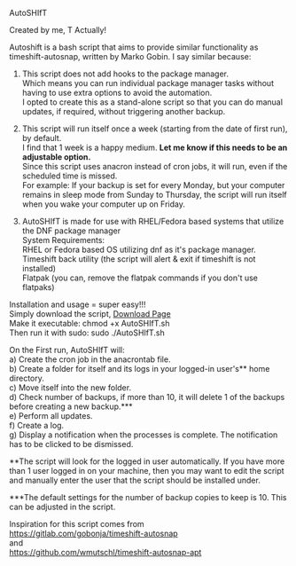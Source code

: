 AutoSHIfT                                                 
                                                 
Created by me, T Actually!


Autoshift is a bash script that aims to provide similar functionality as timeshift-autosnap, written by Marko Gobin. 
I say similar because:
1) This script does not add hooks to the package manager.<BR>
  Which means you can run individual package manager tasks without having to use extra options to avoid the automation.<BR>
  I opted to create this as a stand-alone script so that you can do manual updates, if required, without triggering another backup.
  
2) This script will run itself once a week (starting from the date of first run), by default.<BR>
  I find that 1 week is a happy medium. **Let me know if this needs to be an adjustable option.**<BR>
  Since this script uses anacron instead of cron jobs, it will run, even if the scheduled time is missed.<BR>
    For example: If your backup is set for every Monday, but your computer remains in sleep mode from Sunday to Thursday, the script will run itself when you wake your computer up on Friday.
    
3) AutoSHIfT is made for use with RHEL/Fedora based systems that utilize the DNF package manager<BR>
  System Requirements:<BR>
    RHEL or Fedora based OS utilizing dnf as it's package manager.<BR>
    Timeshift back utility (the script will alert & exit if timeshift is not installed)<BR>
    Flatpak (you can, remove the flatpak commands if you don't use flatpaks)<BR>
    
Installation and usage = super easy!!!<BR>
	Simply download the script, <A HREF="https://github.com/TActually/AutoSHIfT/releases">Download Page</A><BR>
	Make it executable: chmod +x AutoSHIfT.sh<BR>
	Then run it with sudo: sudo ./AutoSHIfT.sh

On the First run, AutoSHIfT will:<BR>
a) Create the cron job in the anacrontab file.<BR>
b) Create a folder for itself and its logs in your logged-in user's** home directory.<BR>
c) Move itself into the new folder.<BR>
d) Check number of backups, if more than 10, it will delete 1 of the backups before creating a new backup.***<BR>
e) Perform all updates.<BR>
f) Create a log.<BR>
g) Display a notification when the processes is complete. The notification has to be clicked to be dismissed.<BR>

**The script will look for the logged in user automatically. If you have more than 1 user logged in on your machine, then you may want to edit the script and manually enter the user that the script should be installed under.

***The default settings for the number of backup copies to keep is 10. This can be adjusted in the script.

Inspiration for this script comes from<BR>
https://gitlab.com/gobonja/timeshift-autosnap <BR>
and<BR>
https://github.com/wmutschl/timeshift-autosnap-apt
